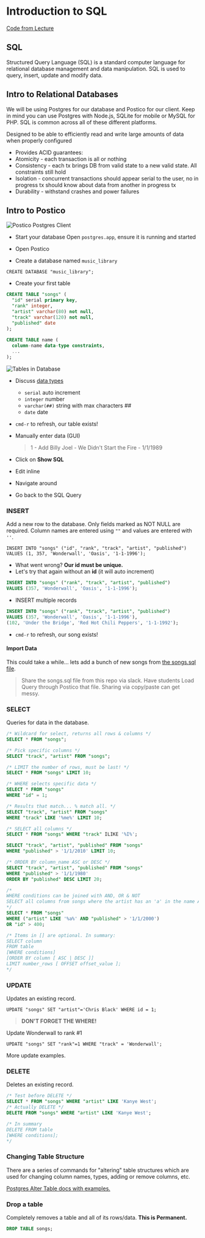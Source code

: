 # Introduction to SQL

[Code from Lecture](https://github.com/PrimeAcademy/fomalhaut-sql-basics)


## SQL
Structured Query Language (SQL) is a standard computer language for relational database management and data manipulation. SQL is used to query, insert, update and modify data.


## Intro to Relational Databases
We will be using Postgres for our database and Postico for our client. Keep in mind you can use Postgres with Node.js, SQLite for mobile or MySQL for PHP. SQL is common across all of these different platforms.

Designed to be able to efficiently read and write large amounts of data when properly configured

 - Provides ACID guarantees:
  - Atomicity - each transaction is all or nothing
  - Consistency - each tx brings DB from valid state to a new valid state. All constraints still hold
  - Isolation - concurrent transactions should appear serial to the user, no in progress tx should know about data from another in progress tx
  - Durability - withstand crashes and power failures

## Intro to Postico

![Postico Postgres Client](images/postico-client.jpg)

- Start your database
Open `postgres.app`, ensure it is running and started

- Open Postico
- Create a database named `music_library`

```
CREATE DATABASE "music_library";
```

- Create your first table

```SQL
CREATE TABLE "songs" (
  "id" serial primary key,
  "rank" integer,
  "artist" varchar(80) not null,
  "track" varchar(120) not null,
  "published" date
);
  
CREATE TABLE name (
  column-name data-type constraints,
  ...
);  
```

![Tables in Database](images/tables-in-database.jpg)

- Discuss [data types](https://www.postgresql.org/docs/8.1/static/datatype.html)
  - `serial` auto increment
  - `integer` number
  - `varchar(##)` string with max characters ##
  - `date` date
- `cmd-r` to refresh, our table exists!
- Manually enter data (GUI)


  > 1 - Add Billy Joel - We Didn't Start the Fire - 1/1/1989

- Click on **Show SQL**
- Edit inline
- Navigate around
- Go back to the SQL Query

### INSERT
Add a new row to the database. Only fields marked as NOT NULL are required. Column names are entered using `""` and values are entered with `''`.

```
INSERT INTO "songs" ("id", "rank", "track", "artist", "published") 
VALUES (1, 357, 'Wonderwall', 'Oasis', '1-1-1996');
```

- What went wrong? **Our id must be unique.**
- Let's try that again without an **id** (it will auto increment)

```SQL
INSERT INTO "songs" ("rank", "track", "artist", "published") 
VALUES (357, 'Wonderwall', 'Oasis', '1-1-1996');
```

- INSERT multiple records

```SQL
INSERT INTO "songs" ("rank", "track", "artist", "published") 
VALUES (357, 'Wonderwall', 'Oasis', '1-1-1996'),
(102, 'Under the Bridge', 'Red Hot Chili Peppers', '1-1-1992');
```


- `cmd-r` to refresh, our song exists!

#### Import Data
This could take a while... lets add a bunch of new songs from [the songs.sql file](/curriculum-content/supporting-documentation/songs.sql).

> Share the songs.sql file from this repo via slack. Have students Load Query through Postico that file. Sharing via copy/paste can get messy.

### SELECT
Queries for data in the database.

```SQL
/* Wildcard for select, returns all rows & columns */
SELECT * FROM "songs";

/* Pick specific columns */
SELECT "track", "artist" FROM "songs";

/* LIMIT the number of rows, must be last! */
SELECT * FROM "songs" LIMIT 10; 

/* WHERE selects specific data */
SELECT * FROM "songs" 
WHERE "id" = 1;

/* Results that match... % match all. */
SELECT "track", "artist" FROM "songs" 
WHERE "track" LIKE '%me%' LIMIT 10;

/* SELECT all columns */
SELECT * FROM "songs" WHERE "track" ILIKE '%I%';

SELECT "track", "artist", "published" FROM "songs" 
WHERE "published" > '1/1/2010' LIMIT 10;

/* ORDER BY column_name ASC or DESC */
SELECT "track", "artist", "published" FROM "songs" 
WHERE "published" > '1/1/1980'
ORDER BY "published" DESC LIMIT 20;

/* 
WHERE conditions can be joined with AND, OR & NOT 
SELECT all columns from songs where the artist has an 'a' in the name AND was published after 1/1/2000 OR track has fire in the name.
*/
SELECT * FROM "songs"
WHERE ("artist" LIKE '%a%' AND "published" > '1/1/2000')
OR "id" > 400;

/* Items in [] are optional. In summary:
SELECT column
FROM table
[WHERE conditions]
[ORDER BY column [ ASC | DESC ]]
LIMIT number_rows [ OFFSET offset_value ];
*/
```

### UPDATE
Updates an existing record.

`UPDATE "songs" SET "artist"='Chris Black' WHERE id = 1;`

   > **DON'T FORGET THE WHERE!**

Update Wonderwall to rank #1

`UPDATE "songs" SET "rank"=1 WHERE "track" = 'Wonderwall';`

More update examples.


### DELETE
Deletes an existing record.

```SQL
/* Test before DELETE */
SELECT * FROM "songs" WHERE "artist" LIKE 'Kanye West';
/* Actually DELETE */
DELETE FROM "songs" WHERE "artist" LIKE 'Kanye West';

/* In summary 
DELETE FROM table
[WHERE conditions];
*/
```


### Changing Table Structure

There are a series of commands for "altering" table structures which are used for changing column names, types, adding or remove columns, etc.

[Postgres Alter Table docs with examples.](https://www.postgresql.org/docs/7.4/static/sql-altertable.html)


### Drop a table

Completely removes a table and all of its rows/data. **This is Permanent.**

```sql
DROP TABLE songs;
```
